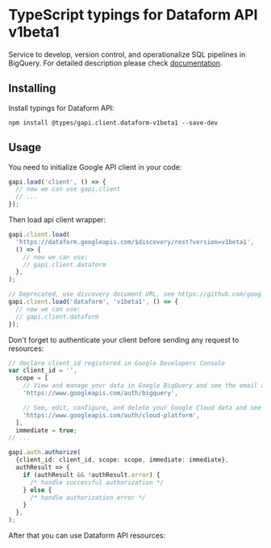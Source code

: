 # TypeScript typings for Dataform API v1beta1

Service to develop, version control, and operationalize SQL pipelines in BigQuery.
For detailed description please check [documentation](https://cloud.google.com/dataform/docs).

## Installing

Install typings for Dataform API:

```
npm install @types/gapi.client.dataform-v1beta1 --save-dev
```

## Usage

You need to initialize Google API client in your code:

```typescript
gapi.load('client', () => {
  // now we can use gapi.client
  // ...
});
```

Then load api client wrapper:

```typescript
gapi.client.load(
  'https://dataform.googleapis.com/$discovery/rest?version=v1beta1',
  () => {
    // now we can use:
    // gapi.client.dataform
  },
);
```

```typescript
// Deprecated, use discovery document URL, see https://github.com/google/google-api-javascript-client/blob/master/docs/reference.md#----gapiclientloadname----version----callback--
gapi.client.load('dataform', 'v1beta1', () => {
  // now we can use:
  // gapi.client.dataform
});
```

Don't forget to authenticate your client before sending any request to resources:

```typescript
// declare client_id registered in Google Developers Console
var client_id = '',
  scope = [
    // View and manage your data in Google BigQuery and see the email address for your Google Account
    'https://www.googleapis.com/auth/bigquery',

    // See, edit, configure, and delete your Google Cloud data and see the email address for your Google Account.
    'https://www.googleapis.com/auth/cloud-platform',
  ],
  immediate = true;
// ...

gapi.auth.authorize(
  {client_id: client_id, scope: scope, immediate: immediate},
  authResult => {
    if (authResult && !authResult.error) {
      /* handle successful authorization */
    } else {
      /* handle authorization error */
    }
  },
);
```

After that you can use Dataform API resources: <!-- TODO: make this work for multiple namespaces -->

```typescript

```
